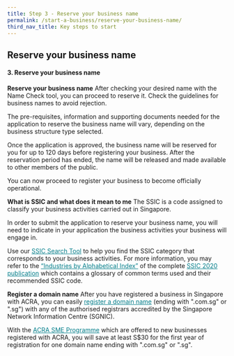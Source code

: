 ```yaml
---
title: Step 3 - Reserve your business name
permalink: /start-a-business/reserve-your-business-name/
third_nav_title: Key steps to start
---
```


## Reserve your business name

#### 3. Reserve your business name

**Reserve your business name** 
After checking your desired name with the Name Check tool, you can proceed to reserve it. Check the guidelines for business names to avoid rejection. 

The pre-requisites, information and supporting documents needed for the application to reserve the business name will vary, depending on the business structure type selected.

Once the application is approved, the business name will be reserved for you for up to 120 days before registering your business. After the reservation period has ended, the name will be released and made available to other members of the public.

You can now proceed to register your business to become officially operational. 

**What is SSIC and what does it mean to me**
The SSIC is a code assigned to classify your business activities carried out in Singapore. 

In order to submit the application to reserve your business name, you will need to indicate in your application the business activities your business will engage in. 

Use our <a href="https://www.bizfile.gov.sg/ngbbizfileinternet/faces/oracle/webcenter/portalapp/pages/TransactionMain.jspx?selectedETransId=G016&_afrLoop=34024712123555599&_afrWindowMode=0&_afrWindowId=null&_adf.ctrl-state=1atq4iub9c_1#!%40%40%3F_afrWindowId%3Dnull%26selectedETransId%3DG016%26_afrLoop%3D34024712123555599%26_afrWindowMode%3D0%26_adf.ctrl-state%3D1atq4iub9c_5" target="_blank" style="color:#037e8a">SSIC Search Tool</a> to help you find the SSIC category that corresponds to your business activities. For more information, you may refer to the <a href="https://www.singstat.gov.sg/-/media/files/standards_and_classifications/industrial_classification/ssic2020-alphabetical-index.xlsx" target="_blank" style="color:#037e8a">“Industries by Alphabetical Index”</a> of the complete <a href="https://www.singstat.gov.sg/standards/standards-and-classifications/ssic
" target="_blank" style="color:#037e8a">SSIC 2020 publication</a> which contains a glossary of common terms used and their recommended SSIC code.

**Register a domain name**
After you have registered a business in Singapore with ACRA, you can easily <a href="https://www.sgnic.sg/" target="_blank" style="color:#037e8a">register a domain name</a> (ending with ".com.sg" or ".sg") with any of the authorised registrars accredited by the Singapore Network Information Centre (SGNIC).

With the <a href="https://www.sgnic.sg/smepromotion-2.html" target="_blank" style="color:#037e8a">ACRA SME Programme</a> which are offered to new businesses registered with ACRA, you will save at least S$30 for the first year of registration for one domain name ending with ".com.sg" or ".sg".